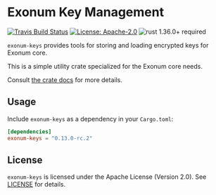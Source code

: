 # Exonum Key Management

[![Travis Build Status](https://img.shields.io/travis/exonum/exonum/master.svg?label=Linux%20Build)](https://travis-ci.com/exonum/exonum)
[![License: Apache-2.0](https://img.shields.io/github/license/exonum/exonum.svg)](https://github.com/exonum/exonum/blob/master/LICENSE)
![rust 1.36.0+ required](https://img.shields.io/badge/rust-1.36.0+-blue.svg?label=Required%20Rust)

`exonum-keys` provides tools for storing and loading encrypted keys for
Exonum core.

This is a simple utility crate specialized for the Exonum core needs.

Consult [the crate docs](https://docs.rs/exonum-keys) for more details.

## Usage

Include `exonum-keys` as a dependency in your `Cargo.toml`:

```toml
[dependencies]
exonum-keys = "0.13.0-rc.2"
```

## License

`exonum-keys` is licensed under the Apache License (Version 2.0).
See [LICENSE](LICENSE) for details.
